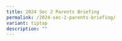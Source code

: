 ```yaml
---
title: 2024 Sec 2 Parents Briefing
permalink: /2024-sec-2-parents-briefing/
variant: tiptap
description: ""
---
```

